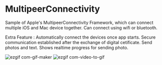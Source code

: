 # MultipeerConnectivity

Sample of Apple's MultipeerConnectivity Framework, which can connect multiple iOS and Mac device together. 
Can connect using wifi or bluetooth.

Extra Feature : 
Automatically connect the devices once app starts.
Secure communication established after the exchange of digital cetificate.
Send photos and text.
Shows realtime progress for sending photo.


![ezgif com-gif-maker](https://user-images.githubusercontent.com/19923083/48146229-8102ea80-e2da-11e8-97e2-b747b35d3637.gif)
![ezgif com-video-to-gif](https://user-images.githubusercontent.com/19923083/48146230-8102ea80-e2da-11e8-9c1d-1f97032b742d.gif)
